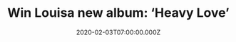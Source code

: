 ---
campaign-uuid: "c-191a8d4b-b546-4728-b550-cf2dddc310ee"
type: "Competition"
category: "Music"
date: "2020-02-03T07:00:00.000Z"
end-date: "2020-03-03T23:59:00.000Z"
disable-form: false
is_promoted: false
has_entry_page: true
title: "Win Louisa new album: ‘Heavy Love’"
competition-description: "<p>We are giving away the first album in 17 years from the\
  \ former member of girl group Eternal, Louisa. The most emotional and honest album\
  \ from Louisa to date: ‘Heavy Love’.</p>\n<p>Are you her biggest fan? Click below\
  \ for a chance to win now.</p>\n"
hero-header: "Win Louisa new album: ‘Heavy Love’"
terms-confirmation: "N/A"
banner-img: "https://assets.expresslyapp.com/asset-8f9c3002-4e69-4e40-adc1-72aa0dbff231.jpg"
logo-left-href: "aaa.nme.com"
logo-left-image: "https://assets.expresslyapp.com/asset-e4919e15-e018-4a61-b1f6-bd88a4ec7d46.jpg"
logo-left-title: "NME AAA"
bg-image-hero: "https://assets.expresslyapp.com/asset-4a2154fa-7c5a-4d84-946e-7b8562a7a9b5.jpg"
bg-image-first: "https://assets.expresslyapp.com/asset-ea6946c8-ce6e-497b-a3b9-6a728ec38efb.jpg"
section1-content: "<p>’’Making this album has been a real emotional and honest process\
  \ for me. It's been 18 years since I went into a recording studio, and with no expectations\
  \ I've come out with a body of work which I am so proud of.’’ she says. We have\
  \ managed to get our hands on the brand new album of the former member of girl band\
  \ Eternal, Louisa.</p>\n<p>Enter below and it could be yours!</p>\n"
entry-title: "Win Louisa new album: ‘Heavy Love’"
entry-content: "<p>Enter the draw to win  Louisa new album: ‘Heavy Love’ by completing\
  \ the form below before 23:59 on the 3rd of March 2020.</p>\n"
has-winner: true
winner-title: "CONGRATULATIONS to Michael B. who won Louisa new album: ‘Heavy Love’"
winner-banner: "https://assets.expresslyapp.com/asset-37b6bc86-621d-4db6-b3a3-b64dd425ad19.jpg"
prize-description: "Louisa new album: ‘Heavy Love’"
special-conditions: "Multiple entries are allowed up to one every day.\r\n\r\nThis\
  \ competition is also available on: https://club.expressly.io/competitions/louisa-heavy-love-album"
country-restrictions:
- "GB"
---